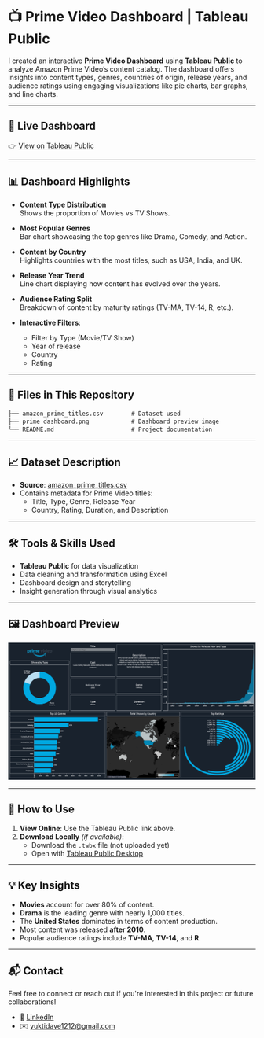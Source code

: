 # 📺 Prime Video Dashboard | Tableau Public

I created an interactive **Prime Video Dashboard** using **Tableau Public** to analyze Amazon Prime Video’s content catalog. The dashboard offers insights into content types, genres, countries of origin, release years, and audience ratings using engaging visualizations like pie charts, bar graphs, and line charts.

---

## 🔗 Live Dashboard

👉 [View on Tableau Public](https://public.tableau.com/app/profile/yukti.dave/viz/Prime-video-dashboard/Dashboard1?publish=yes)

---

## 📊 Dashboard Highlights

- **Content Type Distribution**  
  Shows the proportion of Movies vs TV Shows.

- **Most Popular Genres**  
  Bar chart showcasing the top genres like Drama, Comedy, and Action.

- **Content by Country**  
  Highlights countries with the most titles, such as USA, India, and UK.

- **Release Year Trend**  
  Line chart displaying how content has evolved over the years.

- **Audience Rating Split**  
  Breakdown of content by maturity ratings (TV-MA, TV-14, R, etc.).

- **Interactive Filters**:
  - Filter by Type (Movie/TV Show)
  - Year of release
  - Country
  - Rating

---

## 📁 Files in This Repository

```
├── amazon_prime_titles.csv        # Dataset used
├── prime dashboard.png            # Dashboard preview image
└── README.md                      # Project documentation
```

---

## 📈 Dataset Description

- **Source**: [amazon_prime_titles.csv](https://www.kaggle.com/datasets)  
- Contains metadata for Prime Video titles:
  - Title, Type, Genre, Release Year
  - Country, Rating, Duration, and Description

---

## 🛠️ Tools & Skills Used

- **Tableau Public** for data visualization  
- Data cleaning and transformation using Excel  
- Dashboard design and storytelling  
- Insight generation through visual analytics

---

## 🖼️ Dashboard Preview

![Dashboard Screenshot](dashboard.jpg)

---

## 📌 How to Use

1. **View Online**: Use the Tableau Public link above.
2. **Download Locally** *(if available)*:
   - Download the `.twbx` file (not uploaded yet)
   - Open with [Tableau Public Desktop](https://public.tableau.com/en-us/s/download/)

---

## 💡 Key Insights

- **Movies** account for over 80% of content.
- **Drama** is the leading genre with nearly 1,000 titles.
- The **United States** dominates in terms of content production.
- Most content was released **after 2010**.
- Popular audience ratings include **TV-MA**, **TV-14**, and **R**.

---

## 📬 Contact

Feel free to connect or reach out if you're interested in this project or future collaborations!

- 💼 [LinkedIn](linkedin.com/in/yuktidave)
- ✉️ yuktidave1212@gmail.com
